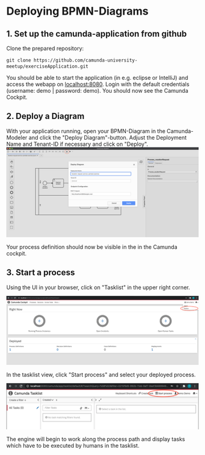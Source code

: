 # Deploying BPMN-Diagrams


## 1. Set up the camunda-application from github

Clone the prepared repository:

```
git clone https://github.com/camunda-university-meetup/exerciseApplication.git
```


You should be able to start the application (in e.g. eclipse or IntelliJ) and access the webapp on [localhost:8080](http://localhost:8080). Login with the default credentials (username: demo | password: demo). You should now see the Camunda Cockpit.

## 2. Deploy a Diagram

With your application running, open your BPMN-Diagram in the Camunda-Modeler and click the "Deploy Diagram"-button. Adjust the Deployment Name and Tenant-ID if necessary and click on "Deploy".
![Deployment Modeler](https://github.com/camunda-university-meetup/exercises/blob/dev/bpmn/deployment/img/Deployment_modeler.png?raw=true)

 Your process definition should now be visible in the in the Camunda cockpit.
 
 
 ## 3. Start a process
 
 Using the UI in your browser, click on "Tasklist" in the upper right corner.
 
 ![Camunda UI](https://github.com/camunda-university-meetup/exercises/blob/dev/bpmn/deployment/img/Camunda_UI.png?raw=true)

In the tasklist view, click "Start process" and select your deployed process. 

 ![Tasklist](https://github.com/camunda-university-meetup/exercises/blob/dev/bpmn/deployment/img/StartProcess.png?raw=true)

The engine will begin to work along the process path and display tasks which have to be executed by humans in the tasklist.